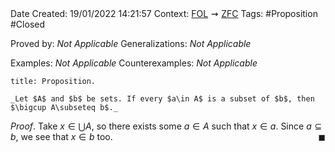 <br />
<br />

Date Created: 19/01/2022 14:21:57
Context: [$\textrm{FOL}$](obsidian://open?file=First%20Order%20Logic)$\,\,\rightsquigarrow\,\,$[$\textrm{ZFC}$](obsidian://open?file=Zermelo-Fraenkel%20Set%20Theory%20with%20Choice)
Tags: #Proposition #Closed 

Proved by: _Not Applicable_
Generalizations: _Not Applicable_

Examples: _Not Applicable_
Counterexamples: _Not Applicable_

``` ad-Proposition
title: Proposition.

_Let $A$ and $b$ be sets. If every $a\in A$ is a subset of $b$, then $\bigcup A\subseteq b$._

```

_Proof_. Take $x\in\bigcup A$, so there exists some $a\in A$ such that $x\in a$. Since $a\subseteq b$, we see that $x\in b$ too.<span style="float:right;">$\blacksquare$</span>
